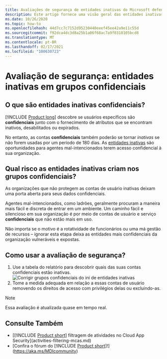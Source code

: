 ```yaml
---
title: Avaliações de segurança de entidades inativas do Microsoft defender for Identity inativos
description: Este artigo fornece uma visão geral das entidades inativas do Microsoft defender for Identity inativos em grupos confidenciais relatório de avaliação de postura de segurança de identidade.
ms.date: 10/26/2020
ms.topic: how-to
ms.openlocfilehash: 44d7cc7c7152d95230440eeef45ee42a9e11c55d
ms.sourcegitcommit: f92dca4dc3d8a25b1a06f68ac7a9f8318105bcd8
ms.translationtype: MT
ms.contentlocale: pt-BR
ms.lasthandoff: 02/17/2021
ms.locfileid: "100630723"
---
```

# <a name="security-assessment-dormant-entities-in-sensitive-groups"></a>Avaliação de segurança: entidades inativas em grupos **confidenciais**

## <a name="what-are-sensitive-dormant-entities"></a>O que são entidades inativas **confidenciais**?

[!INCLUDE [Product long](includes/product-long.md)] descobre se usuários específicos são **confidenciais** junto com o fornecimento de atributos que se encontram inativos, desabilitados ou expirados.

No entanto, as contas **confidenciais** também poderão se tornar *inativas* se não forem usadas por um período de 180 dias. As [entidades inativas](manage-sensitive-honeytoken-accounts.md) são oportunidades para agentes mal-intencionados terem acesso confidencial à sua organização.

## <a name="what-risk-do-dormant-entities-create-in-sensitive-groups"></a>Qual risco as entidades inativas criam nos grupos **confidenciais**?

As organizações que não protegem as contas de usuário inativas deixam uma porta aberta para seus dados confidenciais.

Agentes mal-intencionados, como ladrões, geralmente procuram a maneira mais fácil e discreta de entrar em um ambiente. Um caminho fácil e silencioso em sua organização é por meio de contas de usuário e serviço **confidenciais** que não estão mais em uso.

Não importa se o motivo é a rotatividade de funcionários ou uma má gestão de recursos – ignorar esta etapa deixa as entidades mais confidenciais da organização vulneráveis e expostas.

## <a name="how-do-i-use-this-security-assessment"></a>Como usar a avaliação de segurança?

1. Use a tabela do relatório para descobrir quais das suas contas confidenciais estão inativas.
    ![Corrigir grupos confidenciais do ini de entidades inativas](media/cas-isp-dormant-entities-sensitive-groups-1.png)
1. Tome a medida adequada em relação a essas contas de usuário removendo os direitos de acesso com privilégios delas ou excluindo-as.

> [!NOTE]
> Essa avaliação é atualizada quase em tempo real.

## <a name="see-also"></a>Consulte Também

- [[!INCLUDE [Product short](includes/product-short.md)] filtragem de atividades no Cloud App Security](activities-filtering-mcas.md)
- [Confira o fórum do [!INCLUDE [Product short](includes/product-short.md)]!](https://aka.ms/MDIcommunity)
